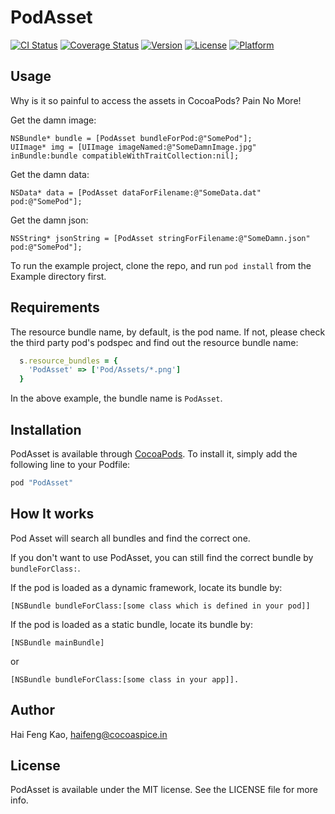 # PodAsset

[![CI Status](http://img.shields.io/travis/haifengkao/PodAsset.svg?style=flat)](https://travis-ci.org/haifengkao/PodAsset)
[![Coverage Status](https://coveralls.io/repos/haifengkao/PodAsset/badge.svg?branch=master&service=github)](https://coveralls.io/github/haifengkao/PodAsset?branch=master)
[![Version](https://img.shields.io/cocoapods/v/PodAsset.svg?style=flat)](http://cocoapods.org/pods/PodAsset)
[![License](https://img.shields.io/cocoapods/l/PodAsset.svg?style=flat)](http://cocoapods.org/pods/PodAsset)
[![Platform](https://img.shields.io/cocoapods/p/PodAsset.svg?style=flat)](http://cocoapods.org/pods/PodAsset)

## Usage

Why is it so painful to access the assets in CocoaPods? 
Pain No More!

Get the damn image:
```objc
NSBundle* bundle = [PodAsset bundleForPod:@"SomePod"];
UIImage* img = [UIImage imageNamed:@"SomeDamnImage.jpg" inBundle:bundle compatibleWithTraitCollection:nil];
```

Get the damn data:
```objc
NSData* data = [PodAsset dataForFilename:@"SomeData.dat" pod:@"SomePod"];
```

Get the damn json:
```objc
NSString* jsonString = [PodAsset stringForFilename:@"SomeDamn.json" pod:@"SomePod"];
```

To run the example project, clone the repo, and run `pod install` from the Example directory first.

## Requirements
The resource bundle name, by default, is the pod name. 
If not, please check the third party pod's podspec and find out the resource bundle name:
```ruby
  s.resource_bundles = {
    'PodAsset' => ['Pod/Assets/*.png']
  }
```
In the above example, the bundle name is `PodAsset`.

## Installation

PodAsset is available through [CocoaPods](http://cocoapods.org). To install
it, simply add the following line to your Podfile:

```ruby
pod "PodAsset"
```

## How It works

Pod Asset will search all bundles and find the correct one.

If you don't want to use PodAsset, you can still find the correct bundle by `bundleForClass:`.

If the pod is loaded as a dynamic framework, locate its bundle by:
``` objc
[NSBundle bundleForClass:[some class which is defined in your pod]]
```

If the pod is loaded as a static bundle, locate its bundle by:
``` objc
[NSBundle mainBundle] 
```
or
``` objc
[NSBundle bundleForClass:[some class in your app]].
```

## Author

Hai Feng Kao, haifeng@cocoaspice.in

## License

PodAsset is available under the MIT license. See the LICENSE file for more info.
